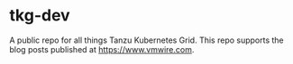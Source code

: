 # tkg-dev

A public repo for all things Tanzu Kubernetes Grid. This repo supports the blog posts published at https://www.vmwire.com.

